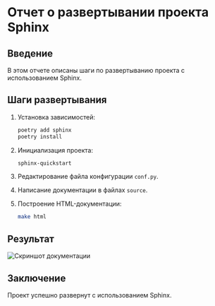 # Отчет о развертывании проекта Sphinx

## Введение

В этом отчете описаны шаги по развертыванию проекта с использованием Sphinx.

## Шаги развертывания

1. Установка зависимостей:
    ```bash
    poetry add sphinx
    poetry install
    ```

2. Инициализация проекта:
    ```bash
    sphinx-quickstart
    ```

3. Редактирование файла конфигурации `conf.py`.

4. Написание документации в файлах `source`.

5. Построение HTML-документации:
    ```bash
    make html
    ```

## Результат

![Скриншот документации](path/to/screenshot.png)

## Заключение

Проект успешно развернут с использованием Sphinx.
